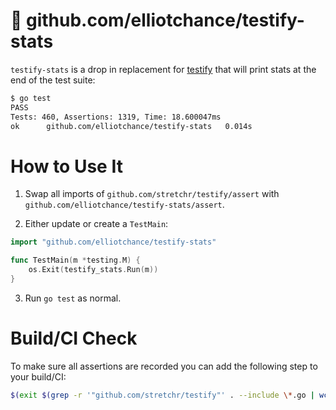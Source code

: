 # 🔢 github.com/elliotchance/testify-stats

`testify-stats` is a drop in replacement for
[testify](https://github.com/stretchr/testify) that will print stats at the end
of the test suite:

```txt
$ go test
PASS
Tests: 460, Assertions: 1319, Time: 18.600047ms
ok      github.com/elliotchance/testify-stats   0.014s
```

# How to Use It

1. Swap all imports of `github.com/stretchr/testify/assert` with
`github.com/elliotchance/testify-stats/assert`.

2. Either update or create a `TestMain`:

```go
import "github.com/elliotchance/testify-stats"

func TestMain(m *testing.M) {
	os.Exit(testify_stats.Run(m))
}
```

3. Run `go test` as normal.

# Build/CI Check

To make sure all assertions are recorded you can add the following step to your
build/CI:

```bash
$(exit $(grep -r '"github.com/stretchr/testify"' . --include \*.go | wc -l))
```
